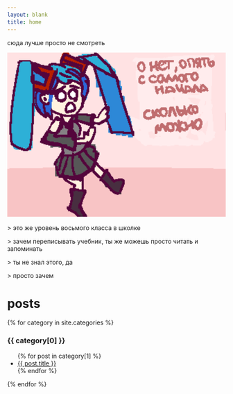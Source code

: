 ```yaml
---
layout: blank
title: home
---
```


сюда лучше просто не смотреть

<img src = "assets/images/1.png" style = "margin-left: 0px; margin-right: 0px; width:600px; height:auto; image-rendering: crisp-edges;">

&gt; это же уровень восьмого класса в школке 

&gt; зачем переписывать учебник, ты же можешь просто читать и запоминать

&gt; ты не знал этого, да

&gt; просто зачем

<h1>posts</h1>
{% for category in site.categories %}
  <h3>{{ category[0] }}</h3>
  <ul>
    {% for post in category[1] %}
      <li><a href="{{ post.url }}">{{ post.title }}</a></li>
    {% endfor %}
  </ul>
{% endfor %}
